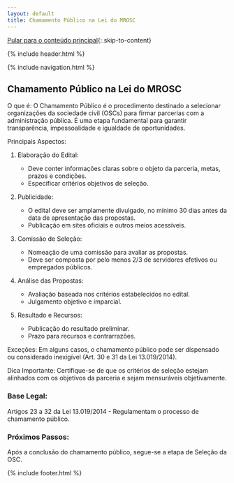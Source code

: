 ```yaml
---
layout: default
title: Chamamento Público na Lei do MROSC
---
```

<script>
document.documentElement.lang = 'pt-BR';
</script>

[Pular para o conteúdo principal](#conteudo-principal){:.skip-to-content}

{% include header.html %}

{% include navigation.html %}

<main id="conteudo-principal" markdown="1">

## Chamamento Público na Lei do MROSC

O que é:
O Chamamento Público é o procedimento destinado a selecionar organizações da sociedade civil (OSCs) para firmar parcerias com a administração pública. É uma etapa fundamental para garantir transparência, impessoalidade e igualdade de oportunidades.

Principais Aspectos:

1. Elaboração do Edital:
   - Deve conter informações claras sobre o objeto da parceria, metas, prazos e condições.
   - Especificar critérios objetivos de seleção.

2. Publicidade:
   - O edital deve ser amplamente divulgado, no mínimo 30 dias antes da data de apresentação das propostas.
   - Publicação em sites oficiais e outros meios acessíveis.

3. Comissão de Seleção:
   - Nomeação de uma comissão para avaliar as propostas.
   - Deve ser composta por pelo menos 2/3 de servidores efetivos ou empregados públicos.

4. Análise das Propostas:
   - Avaliação baseada nos critérios estabelecidos no edital.
   - Julgamento objetivo e imparcial.

5. Resultado e Recursos:
   - Publicação do resultado preliminar.
   - Prazo para recursos e contrarrazões.

Exceções:
Em alguns casos, o chamamento público pode ser dispensado ou considerado inexigível (Art. 30 e 31 da Lei 13.019/2014).

Dica Importante:
Certifique-se de que os critérios de seleção estejam alinhados com os objetivos da parceria e sejam mensuráveis objetivamente.

### Base Legal:
Artigos 23 a 32 da Lei 13.019/2014 - Regulamentam o processo de chamamento público.

### Próximos Passos:
Após a conclusão do chamamento público, segue-se a etapa de Seleção da OSC.

</main>

{% include footer.html %}
